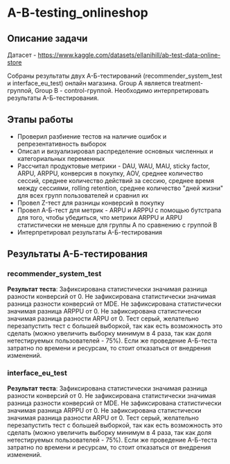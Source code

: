 # A-B-testing_onlineshop
## Описание задачи
Датасет - https://www.kaggle.com/datasets/ellanihill/ab-test-data-online-store

Собраны результаты двух А-Б-тестирований (recommender_system_test и interface_eu_test) онлайн магазина. Group A является treatment-группой, Group B - control-группой. Необходимо интерпретировать результаты А-Б-тестирования.
## Этапы работы
- Проверил разбиение тестов на наличие ошибок и репрезентативность выборок
- Описал и визуализировал распределение основных численных и категориальных переменных
- Рассчитал продуктовые метрики - DAU, WAU, MAU, sticky factor, ARPU, ARPPU, конверсия в покупку, AOV, среднее количество сессий, среднее количество действий за сессию, среднее время между сессиями, rolling retention, среднее количество "дней жизни" для всех групп пользователей и сравнил их
- Провел Z-тест для разницы конверсий в покупку
- Провел А-Б-тест для  метрик - ARPU и ARPPU с помощью бутстрапа для того, чтобы убедиться, что метрики ARPPU и ARPU статистически не меньше для группы A по сравнению с группой B
- Интерпретировал результаты А-Б-тестирования
  
## Результаты А-Б-тестирования
### recommender_system_test
**Результат теста**: Зафиксирована статистически значимая разница разности конверсий от 0. Не зафиксирована статистически значимая разница разности конверсий от MDE. Не зафиксирована статистически значимая разница ARPPU от 0. Не зафиксирована статистически значимая разница разности ARPU от 0. Тест серый, желательно перезапустить тест с большей выборкой, так как есть возможность это сделать (можно увеличить выборку минимум в 4 раза, так как доля нетестируемых пользователей - 75%). Если же проведение А-Б-теста затратно по времени и ресурсам, то стоит отказаться от внедрения изменений.
### interface_eu_test
**Результат теста**: Зафиксирована статистически значимая разница разности конверсий от 0. Не зафиксирована статистически значимая разница разности конверсий от MDE. Не зафиксирована статистически значимая разница ARPPU от 0. Не зафиксирована статистически значимая разница разности ARPU от 0. Тест серый, желательно перезапустить тест с большей выборкой, так как есть возможность это сделать (можно увеличить выборку минимум в 4 раза, так как доля нетестируемых пользователей - 75%). Если же проведение А-Б-теста затратно по времени и ресурсам, то стоит отказаться от внедрения изменений.



